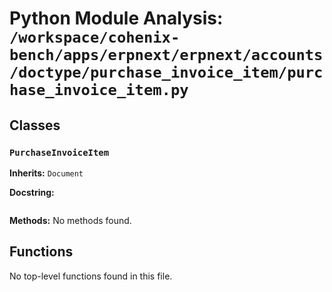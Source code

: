 # Python Module Analysis: `/workspace/cohenix-bench/apps/erpnext/erpnext/accounts/doctype/purchase_invoice_item/purchase_invoice_item.py`

## Classes

### `PurchaseInvoiceItem`
**Inherits:** `Document`


**Docstring:**
```

```

**Methods:**
No methods found.




## Functions

No top-level functions found in this file.
